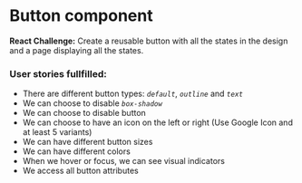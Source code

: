 # Button component

**React Challenge:** Create a reusable button with all the states in the design and a page displaying all the states.

### User stories fullfilled: ###

- There are different button types: *`default`*, *`outline`* and *`text`*
- We can choose to disable *`box-shadow`*
- We can choose to disable button
- We can choose to have an icon on the left or right (Use Google Icon and at least 5 variants)
- We can have different button sizes
- We can have different colors
- When we hover or focus, we can see visual indicators
- We access all button attributes 

